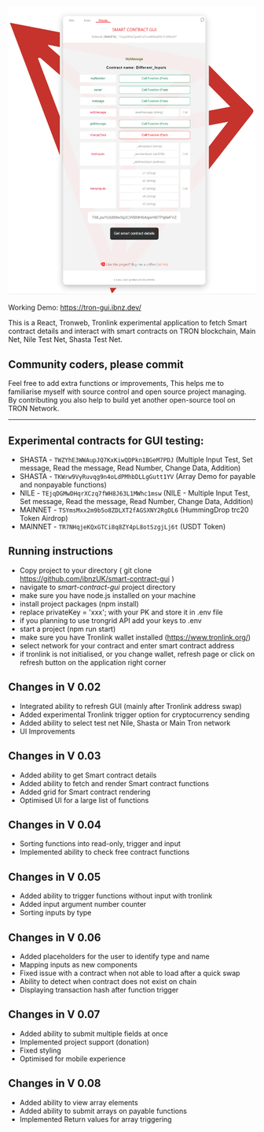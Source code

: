 ![Preview](src/assets/screenshot.png)


Working Demo: https://tron-gui.ibnz.dev/

This is a React, Tronweb, Tronlink experimental application to fetch Smart contract details and interact with smart contracts on TRON blockchain, Main Net, Nile Test Net, Shasta Test Net. 

## Community coders, please commit

Feel free to add extra functions or improvements, This helps me to familiarise myself with source control and open source project managing. By contributing you also help to build yet another open-source tool on TRON Network. 

-----

## Experimental contracts for GUI testing:

* SHASTA   - `TWZYhE3WWAupJQ7KxKiwQDPkn1BGeM7PDJ` (Multiple Input Test, Set message, Read the message, Read Number, Change Data, Addition)
* SHASTA - `TKWrw9VyRuvqg9n4oLdPMhbDLLgGutt1YV`  (Array Demo for payable and nonpayable functions)
* NILE - `TEjqDGMwDHqrXCzq7fWH8J63L1MWhc1msw` (NILE - Multiple Input Test, Set message, Read the message, Read Number, Change Data, Addition)
* MAINNET - `TSYmsMxx2m9b5o8ZDLXT2fAGSXNY2RgDL6` (HummingDrop trc20 Token Airdrop)
* MAINNET  - `TR7NHqjeKQxGTCi8q8ZY4pL8otSzgjLj6t` (USDT Token)




## Running instructions

- Copy project to your directory ( git clone https://github.com/ibnzUK/smart-contract-gui )
- navigate to _smart-contract-gui_ project directory
- make sure you have node.js installed on your machine
- install project packages (npm install)
- replace privateKey = 'xxx'; with your PK and store it in .env file
- if you planning to use trongrid API add your keys to .env
- start a project (npm run start)
- make sure you have Tronlink wallet installed (https://www.tronlink.org/)
- select network for your contract and enter smart contract address 
- if tronlink is not initialised, or you change wallet, refresh page or click on refresh button on the application right corner 




## Changes in V 0.02

- Integrated ability to refresh GUI (mainly after Tronlink address swap)
- Added experimental Tronlink trigger option for cryptocurrency sending
- Added ability to select test net Nile, Shasta or Main Tron network
- UI Improvements

## Changes in V 0.03

- Added ability to get Smart contract details
- Added ability to fetch and render Smart contract functions
- Added grid for Smart contract rendering
- Optimised UI for a large list of functions

## Changes in V 0.04

- Sorting functions into read-only, trigger and input
- Implemented ability to check free contract functions 

## Changes in V 0.05

- Added ability to trigger functions without input with tronlink
- Added input argument number counter
- Sorting inputs by type


## Changes in V 0.06

- Added placeholders for the user to identify type and name
- Mapping inputs as new components 
- Fixed issue with a contract when not able to load after a quick swap
- Ability to detect when contract does not exist on chain
- Displaying transaction hash after function trigger

## Changes in V 0.07

- Added ability to submit multiple fields at once 
- Implemented project support (donation)
- Fixed styling
- Optimised for mobile experience

## Changes in V 0.08

- Added ability to view array elements
- Added ability to submit arrays on payable functions
- Implemented Return values for array triggering






